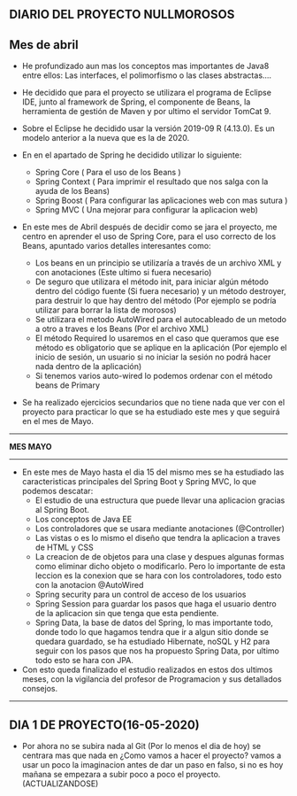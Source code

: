 ﻿
DIARIO DEL PROYECTO NULLMOROSOS
------------------------------------
Mes de abril
------------------------------------
- He profundizado aun mas los conceptos mas importantes de Java8 entre ellos: Las interfaces, el polimorfismo o las clases abstractas....
- He decidido que para el proyecto se utilizara el programa de Eclipse IDE, junto al framework de Spring, el componente de Beans, la herramienta de gestión de Maven y por ultimo el servidor TomCat 9.
- Sobre el Eclipse he decidido usar la versión  2019-09 R (4.13.0). Es un modelo anterior a la nueva que es la de 2020.
- En en el apartado de Spring he decidido utilizar lo siguiente: 
    - Spring Core ( Para el uso de los Beans ) 
    - Spring Context ( Para imprimir el resultado que nos salga con la ayuda de los Beans)
  - Spring Boost ( Para configurar las aplicaciones web con mas sutura )
  - Spring MVC ( Una mejorar para configurar la aplicacion web)

- En este mes de Abril después de decidir como se jara el proyecto, me centro en aprender el uso de Spring Core, para el uso correcto de los Beans, apuntado varios detalles interesantes como:
   - Los beans en un principio se utilizaría a través de un archivo XML y con anotaciones (Este ultimo si fuera necesario)
  - De seguro que utilizara el método init, para iniciar algún método dentro del código fuente (Si fuera necesario) y un método destroyer, para destruir lo que hay dentro del método (Por ejemplo se podría utilizar para borrar la lista de morosos)
  - Se utilizara el metodo AutoWired para el autocableado de un metodo a otro a traves e los Beans (Por el archivo XML)
  - El método Required lo usaremos en el caso que queramos que ese método es obligatorio que se aplique en la aplicación (Por ejemplo el inicio de sesión, un usuario si no iniciar la sesión no podrá hacer nada dentro de la aplicación)
  - Si tenemos varios auto-wired lo podemos ordenar con el método beans de Primary
- Se ha realizado ejercicios secundarios que no tiene nada que ver con el proyecto para practicar lo que se ha estudiado este mes y que seguirá en el mes de Mayo.
- ---------------------------------
**MES MAYO**
- --------------------------------
- En este mes de Mayo hasta el dia 15 del mismo mes se ha estudiado las caracteristicas principales del Spring Boot y Spring MVC, lo que podemos descatar:
  - El estudio de una estructura que puede llevar una aplicacion gracias al Spring Boot. 
  - Los conceptos de Java EE
  - Los controladores que se usara mediante anotaciones (@Controller)
  - Las vistas o es lo mismo el diseño que tendra la aplicacion a traves de HTML y CSS
  - La creacion de de objetos para una clase y despues algunas formas como eliminar dicho objeto o modificarlo. Pero lo importante de esta leccion es la conexion que se hara con los controladores, todo esto con la anotacion @AutoWired
  - Spring security para un control de acceso de los usuarios
  - Spring Session para guardar los pasos que haga el usuario dentro de la aplicacion sin que tenga que esta pendiente.
  - Spring Data, la base de datos del Spring, lo mas importante todo, donde todo lo que hagamos tendra que ir a algun sitio donde se quedara guardado, se ha estudiado Hibernate, noSQL y H2 para seguir con los pasos que nos ha propuesto Spring Data, por ultimo todo esto se hara con JPA.
- Con esto queda finalizado el estudio realizados en estos dos ultimos meses, con la vigilancia del profesor de Programacion y sus detallados consejos.
------------------------------------------
**DIA 1 DE PROYECTO(16-05-2020)**
------------------------------------------
- Por ahora no se subira nada al Git (Por lo menos el dia de hoy) se centrara mas que nada en ¿Como vamos a hacer el proyecto? vamos a usar un poco la imaginacion antes de dar un paso en falso, si no es hoy mañana se empezara a subir poco a poco el proyecto. (ACTUALIZANDOSE)

